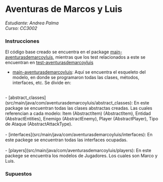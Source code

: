 # Aventuras de Marcos y Luis
_Estudiante: Andrea Palma_ <br>
_Curso: CC3002_ <br>


### Instrucciones
El código base creado se encuentra en el package
[main-aventurasdemarcoyluis](src/main/java/com/aventurasdemarcoyluis/abstract_classes),
mientras que los test relacionados a este se encuentran en 
[test-aventurasdemarcoyluis](src/test/java/com/aventurasdemarcoyluis) <br>
- [main-aventurasdemarcoyluis](src/main/java/com/aventurasdemarcoyluis): Aquí se encuentra el esqueleto del modelo, en donde se programaron
todas las clases, métodos, interfaces, etc. Se divide en: <br>
<br>
  - [abstract_classes](src/main/java/com/aventurasdemarcoyluis/abstract_classes):
  En este package se encuentran todas las clases abstractas creadas.
  Las cuales referencian a cada modelo: Item (AbstractItem) (AbstractItem), Entidad (AbstractEntities),
  Enemigo (AbstractEnemy), Player (AbstractPlayer), Tipo de Ataque (AbstractAttackType). <br>
  <br>
  - [interfaces](src/main/java/com/aventurasdemarcoyluis/interfaces):
  En este packege se encuentran todas las interfaces ocupadas. <br>
  <br>
  - [players](src/main/java/com/aventurasdemarcoyluis/players):
  En este packege se encuentra los modelos de Jugadores. Los cuales son Marco y Luis.

### Supuestos

